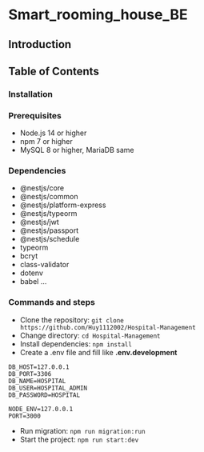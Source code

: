 # Smart_rooming_house_BE



## Introduction

## Table of Contents

### Installation

### Prerequisites
- Node.js 14 or higher
- npm 7 or higher
- MySQL 8 or higher, MariaDB same

### Dependencies
- @nestjs/core
- @nestjs/common
- @nestjs/platform-express
- @nestjs/typeorm
- @nestjs/jwt
- @nestjs/passport
- @nestjs/schedule
- typeorm
- bcryt
- class-validator
- dotenv
- babel
...

### Commands and steps
- Clone the repository: `git clone https://github.com/Huy1112002/Hospital-Management`
- Change directory: `cd Hospital-Management`
- Install dependencies: `npm install`
- Create a .env file and fill like 
**.env.development**
```
DB_HOST=127.0.0.1
DB_PORT=3306
DB_NAME=HOSPITAL
DB_USER=HOSPITAL_ADMIN
DB_PASSWORD=HOSPITAL

NODE_ENV=127.0.0.1
PORT=3000
```
- Run migration: `npm run migration:run`
- Start the project: `npm run start:dev`
